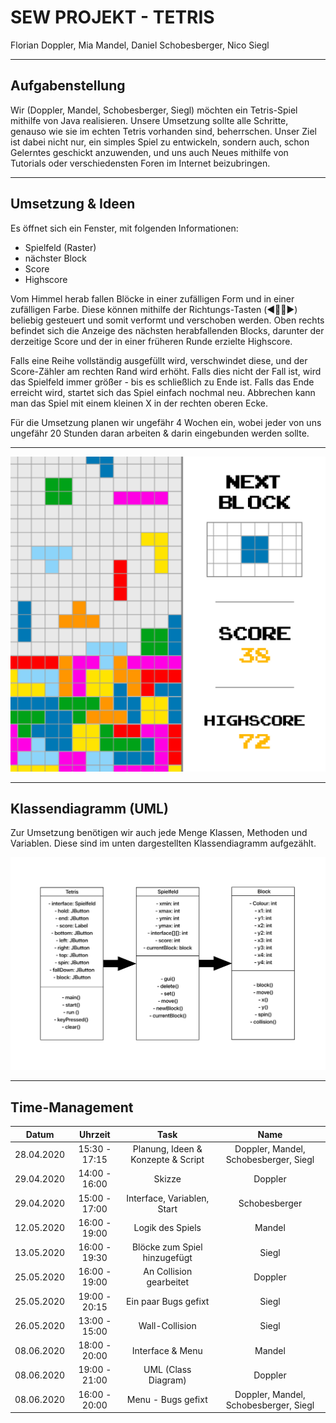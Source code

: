 # SEW PROJEKT - TETRIS
Florian Doppler, Mia Mandel, Daniel Schobesberger, Nico Siegl

---

## Aufgabenstellung
Wir (Doppler, Mandel, Schobesberger, Siegl) möchten ein Tetris-Spiel mithilfe von Java realisieren. Unsere Umsetzung sollte alle Schritte, genauso wie sie im echten Tetris vorhanden sind, beherrschen. Unser Ziel ist dabei nicht nur, ein simples Spiel zu entwickeln, sondern auch, schon Gelerntes geschickt anzuwenden, und uns auch Neues mithilfe von Tutorials oder verschiedensten Foren im Internet beizubringen.

---

## Umsetzung & Ideen
Es öffnet sich ein Fenster, mit folgenden Informationen:

* Spielfeld (Raster)
* nächster Block
* Score
* Highscore

Vom Himmel herab fallen Blöcke in einer zufälligen Form und in einer zufälligen Farbe. Diese können mithilfe der Richtungs-Tasten (◀️🔼🔽▶️) beliebig gesteuert und somit verformt und verschoben werden. Oben rechts befindet sich die Anzeige des nächsten herabfallenden Blocks, darunter der derzeitige Score und der in einer früheren Runde erzielte Highscore.

Falls eine Reihe vollständig ausgefüllt wird, verschwindet diese, und der Score-Zähler am rechten Rand wird erhöht. Falls dies nicht der Fall ist, wird das Spielfeld immer größer - bis es schließlich zu Ende ist. Falls das Ende erreicht wird, startet sich das Spiel einfach nochmal neu. Abbrechen kann man das Spiel mit einem kleinen X in der rechten oberen Ecke.

Für die Umsetzung planen wir ungefähr 4 Wochen ein, wobei jeder von uns ungefähr 20 Stunden daran arbeiten & darin eingebunden werden sollte.

---

![img](/SKETCH.jpg)

---

## Klassendiagramm (UML)
Zur Umsetzung benötigen wir auch jede Menge Klassen, Methoden und Variablen. Diese sind im unten dargestellten Klassendiagramm aufgezählt.

![img](/CLASS-DIAGRAM.jpg)

---

## Time-Management

| Datum          | Uhrzeit          | Task                                              | Name                                     |
| -------------- |:-------------:   |:-------------------------------------------------:|:----------------------------------------:|
| 28.04.2020     | 15:30 - 17:15    | Planung, Ideen & Konzepte & Script                | Doppler, Mandel, Schobesberger, Siegl    |
| 29.04.2020     | 14:00 - 16:00    | Skizze                                            | Doppler                                  |
| 29.04.2020     | 15:00 - 17:00    | Interface, Variablen, Start                       | Schobesberger                            |
| 12.05.2020     | 16:00 - 19:00    | Logik des Spiels                                  | Mandel                                   |
| 13.05.2020     | 16:00 - 19:30    | Blöcke zum Spiel hinzugefügt                      | Siegl                                    |
| 25.05.2020     | 16:00 - 19:00    | An Collision gearbeitet                           | Doppler                                  |
| 25.05.2020     | 19:00 - 20:15    | Ein paar Bugs gefixt                              | Siegl                                    |
| 26.05.2020     | 13:00 - 15:00    | Wall-Collision                                    | Siegl                                    |
| 08.06.2020     | 18:00 - 20:00    | Interface & Menu                                  | Mandel                                   |
| 08.06.2020     | 19:00 - 21:00    | UML (Class Diagram)                               | Doppler                                  |
| 08.06.2020     | 16:00 - 20:00    | Menu - Bugs gefixt                                | Doppler, Mandel, Schobesberger, Siegl    |